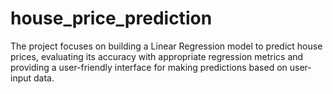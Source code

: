 # house_price_prediction
The project focuses on building a Linear Regression model to predict house prices, evaluating its accuracy with appropriate regression metrics and providing a user-friendly interface for making predictions based on user-input data.
